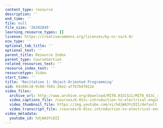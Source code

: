```yaml
---
content_type: resource
description: ''
end_time: ''
file: null
file_size: '26282845'
learning_resource_types: []
license: https://creativecommons.org/licenses/by-nc-sa/4.0/
ocw_type: ''
optional_tab_title: ''
optional_text: ''
parent_title: Resource Index
parent_type: CourseSection
related_resources_text: ''
resource_index_text: ''
resourcetype: Video
start_time: ''
title: 'Recitation 1: Object-Oriented Programming'
uid: 64c60c18-9c08-7b91-26e2-a77b7b47812e
video_files:
  archive_url: http://www.archive.org/download/MIT6.01SCS11/MIT6_01SC_rec1_300k.mp4
  video_captions_file: /courses/6-01sc-introduction-to-electrical-engineering-and-computer-science-i-spring-2011/40e51c52d6ff5d78bb3d943db8ac5bd5_hdjWA3YcDII.vtt
  video_thumbnail_file: https://img.youtube.com/vi/hdjWA3YcDII/default.jpg
  video_transcript_file: /courses/6-01sc-introduction-to-electrical-engineering-and-computer-science-i-spring-2011/0ff425d1ed398bb296f644212a48304e_hdjWA3YcDII.pdf
video_metadata:
  youtube_id: hdjWA3YcDII
---
```

